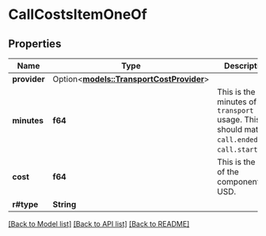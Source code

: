 # CallCostsItemOneOf

## Properties

Name | Type | Description | Notes
------------ | ------------- | ------------- | -------------
**provider** | Option<[**models::TransportCostProvider**](TransportCostProvider.md)> |  | [optional]
**minutes** | **f64** | This is the minutes of `transport` usage. This should match `call.endedAt` - `call.startedAt`. | 
**cost** | **f64** | This is the cost of the component in USD. | 
**r#type** | **String** |  | 

[[Back to Model list]](../README.md#documentation-for-models) [[Back to API list]](../README.md#documentation-for-api-endpoints) [[Back to README]](../README.md)


